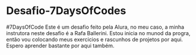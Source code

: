 # Desafio-7DaysOfCodes
#7DaysOfCode
Este é um desafio feito pela Alura, no meu caso, a minha instrutora neste desafio é a Rafa Ballerini.
Estou inicia no munod da progra, então vou colocando meus exercicios e rascunhos de projetos por aqui.
Espero aprender bastante por aqui também.
